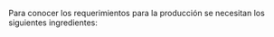 
Para conocer los requerimientos para la producción se necesitan los siguientes ingredientes:

<head>
    <title>Centered Dropdown Table</title>
    <style>
        table {
            margin: 0 auto; /* Centers the table horizontally */
        }

        th, td {
            padding: 10px;
            text-align: center;
        }

        .dropdown {
            position: relative;
            display: inline-block;
        }

        .dropdown-content {
            display: none;
            position: absolute;
            background-color: #f9f9f9;
            min-width: 160px;
            box-shadow: 0px 8px 16px 0px rgba(0,0,0,0.2);
            z-index: 1;
        }

        .dropdown:hover .dropdown-content {
            display: block;
        }
    </style>
</head>
<body>
    <table>
        <tr>
            <th>Header 1</th>
            <th>Header 2</th>
        </tr>
        <tr>
            <td>
                <div class="dropdown">
                    <span>Row 1, Column 1</span>
                    <div class="dropdown-content">
                        <p>Dropdown Content 1</p>
                    </div>
                </div>
            </td>
            <td>
                <div class="dropdown">
                    <span>Row 1, Column 2</span>
                    <div class="dropdown-content">
                        <p>Dropdown Content 2</p>
                    </div>
                </div>
            </td>
        </tr>
        <!-- Add more rows and columns as needed -->
    </table>
</body>
